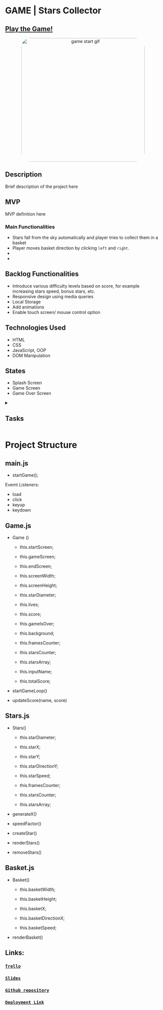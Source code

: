 <!--![Game Logo](https://github.com/najjaved/game-stars-collector/blob/development/images/starsCollector.jpg) -->

# GAME | Stars Collector

## [Play the Game!](https://najjaved.github.io/game-stars-collector/)

<p align="center">
  <img src="https://media1.giphy.com/media/OFazVPIFIYmFsXROhj/giphy.webp?cid=ecf05e47eeyw4q8enmg5y9zqj74a2umf9i6lxidwjsvt7iwg&ep=v1_gifs_search&rid=giphy.webp&ct=g" width="400" alt="game start gif" style = "border-radius:30px" >
</p>



## Description

Brief description of the project here

## MVP
MVP definition here
### Main Functionalities

- Stars fall from the sky automatically and player tries to collect them in a basket
- Player moves basket direction by clicking `left` and `right`.
- 
-

## Backlog Functionalities

- Introduce various difficulty levels based on score, for example increasing stars speed, bonus stars, etc.
- Responsive design using media queries
- Local Storage
- Add animations
- Enable touch screen/ mouse control option


## Technologies Used

- HTML
- CSS
- JavaScript, OOP
- DOM Manipulation


## States

- Splash Screen
- Game Screen
- Game Over Screen

<details>
  <summary>
   <h2>Tasks</h2>
  </summary>

 List of tasks in order of priority: 

  - check trello board 
  - ...

  <br>
  <hr> 

</details>


# Project Structure
## main.js

- startGame();

Evemt Listeners:
- load
- click
- keyup
- keydown


## Game.js

- Game ()

    - this.startScreen;
    - this.gameScreen;
    - this.endScreen;

    - this.screenWidth;
    - this.screenHeight;
    - this.starDiameter;


    - this.lives;
    - this.score;
    - this.gameIsOver;

    - this.background;
    
    - this.framesCounter;
    - this.starsCounter;
    - this.starsArray;


    - this.inputName;
    - this.totalScore;


- startGameLoop()
- updateScore(name, score)

## Stars.js 

- Stars()
    - this.starDiameter;

    - this.starX;
    - this.starY;
    - this.starDirectionY;
    - this.starSpeed;

    - this.framesCounter;
    - this.starsCounter;
    - this.starsArray;


- generateX()
- speedFactor()
- createStar()
- renderStars()
- removeStars()

## Basket.js 

- Basket()
    - this.basketWidth;
    - this.basketHeight;

    - this.basketX;
    - this.basketDirectionX; 
    - this.basketSpeed;


- renderBasket()


## Links:
### [`Trello`](https://trello.com/b/IJ0mSslm/my-game-project)
### [`Slides`](www.your-slides-url-here.com)
### [`Github repository`](https://github.com/najjaved/game-stars-collector)
### [`Deployment Link`](https://najjaved.github.io/game-stars-collector/)